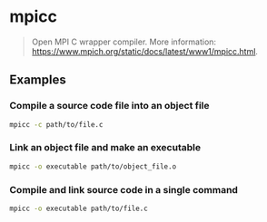 # mpicc

> Open MPI C wrapper compiler. More information: <https://www.mpich.org/static/docs/latest/www1/mpicc.html>.

## Examples

### Compile a source code file into an object file

```bash
mpicc -c path/to/file.c
```

### Link an object file and make an executable

```bash
mpicc -o executable path/to/object_file.o
```

### Compile and link source code in a single command

```bash
mpicc -o executable path/to/file.c
```

